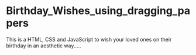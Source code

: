 # Birthday_Wishes_using_dragging_papers
This is a HTML, CSS and JavaScript to wish your loved ones on their birthday in an aesthetic way.....

